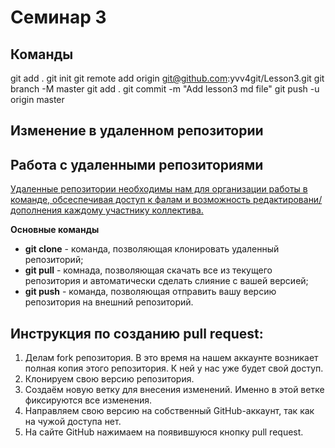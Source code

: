 # Семинар 3



## Команды
git add .
git init
git remote add origin git@github.com:yvv4git/Lesson3.git
git branch -M master
git add .
git commit -m "Add lesson3 md file"
git push -u origin master

## Изменение в удаленном репозитории
## Работа с удаленными репозиториями ##

 <u> Удаленные репозитории необходимы нам для организации работы в команде, обсеспечивая доступ к фалам и возможность редактировани/дополнения каждому участнику коллектива. </u>

 **Основные команды**
 - __git clone__ - команда, позволяющая клонировать удаленный репозиторий;
 - __git pull__ - комнада, позволяющая скачать все из текущего репозитория и автоматически сделать слияние с вашей версией;
 - __git push__ - команда, позволяющая отправить вашу версию репозитория на внешний репозиторий.

 ## Инструкция по созданию pull request:
 1. Делам fork репозитория.
 В это время на нашем аккаунте возникает полная копия этого репозитория. К ней у нас
 уже будет свой доступ.
 2. Клонируем свою версию репозитория.
 3. Создаём новую ветку для внесения изменений. Именно в этой ветке фиксируются все
 изменения.
 4. Направляем свою версию на собственный GitHub-аккаунт, так как на чужой доступа
 нет.
 5. На сайте GitHub нажимаем на появившуюся кнопку pull request.
